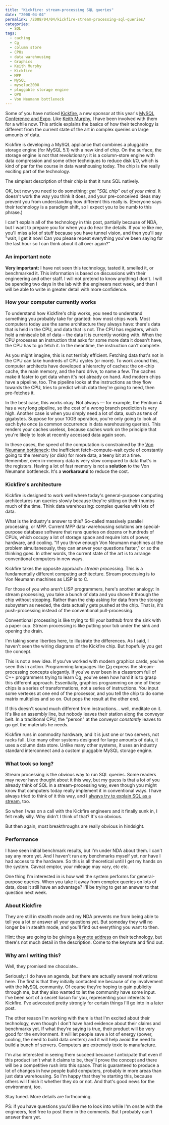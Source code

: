 ```yaml
---
title: "Kickfire: stream-processing SQL queries"
date: "2008-04-04"
permalink: /2008/04/04/kickfire-stream-processing-sql-queries/
categories:
  - SQL
tags:
  - caching
  - Cg
  - column store
  - CPUs
  - data warehousing
  - Graphics
  - Keith Murphy
  - Kickfire
  - MPP
  - MySQL
  - mysqluc2008
  - pluggable storage engine
  - QPU
  - Von Neumann bottleneck
---
```

Some of you have noticed [Kickfire][1], a new sponsor at this year's [MySQL Conference and Expo][2]. Like [Keith Murphy][3], I have been involved with them for a while now. This article explains the basics of how their technology is different from the current state of the art in complex queries on large amounts of data.

Kickfire is developing a MySQL appliance that combines a pluggable storage engine (for MySQL 5.1) with a new kind of chip. On the surface, the storage engine is not that revolutionary: it is a column-store engine with data compression and some other techniques to reduce disk I/O, which is kind of par for the course in data warehousing today. The chip is the really exciting part of the technology.

The simplest description of their chip is that it runs SQL natively.

OK, but now you need to do something: *get "SQL chip" out of your mind*. It doesn't work the way you think it does, and your pre-conceived ideas may prevent you from understanding how different this really is. (Everyone says their technology is a paradigm shift, so I expect you to be numb to this phrase.)

I can't explain all of the technology in this post, partially because of NDA, but I want to prepare you for when you do hear the details. If you're like me, you'll miss a lot of stuff because you have tunnel vision, and then you'll say "wait, I get it now! Can you please repeat everything you've been saying for the last hour so I can think about it all over again?"

### An important note

**Very important:** I have not seen this technology, tasted it, smelled it, or benchmarked it. This information is based on discussions with their engineering and other staff. I will not pretend to know anything I don't. I will be spending two days in the lab with the engineers next week, and then I will be able to write in greater detail with more confidence.

### How your computer currently works

To understand how Kickfire's chip works, you need to understand something you probably take for granted: how most chips work. Most computers today use the same architecture they always have: there's data that is held in the CPU, and data that is not. The CPU has registers, which hold a miniscule bit of data &#8211; the data it is currently working with. When the CPU processes an instruction that asks for some more data it doesn't have, the CPU has to go fetch it. In the meantime, the instruction can't complete.

As you might imagine, this is not terribly efficient. Fetching data that's not in the CPU can take hundreds of CPU cycles (or more). To work around this, computer architects have developed a hierarchy of caches: the on-chip cache, the main memory, and the hard drive, to name a few. The caches make it faster to get data when it's not already on hand. And modern chips have a pipeline, too. The pipeline looks at the instructions as they flow towards the CPU, tries to predict which data they're going to need, then pre-fetches it.

In the best case, this works okay. Not always &#8212; for example, the Pentium 4 has a very long pipeline, so the cost of a wrong branch prediction is very high. Another case is when you simply need a lot of data, such as tens of gigabytes. Suppose for your 10GB operation, you're only going to look at each byte once (a common occurrence in data warehousing queries). This renders your caches useless, because caches work on the principle that you're likely to look at recently accessed data again soon.

In these cases, the speed of the computation is constrained by the <a href="http://en.wikipedia.org/wiki/Von\_Neumann\_architecture">Von Neumann bottleneck</a>: the inefficient fetch-compute-wait cycle of constantly going to the memory (or disk) for more data, a teeny bit at a time. Remember, even in-memory data is very slow compared to data that's in the registers. Having a lot of fast memory is not a **solution** to the Von Neumann bottleneck. It's a **workaround** to reduce the cost.

### Kickfire's architecture

Kickfire is designed to work well where today's general-purpose computing architectures run queries slowly because they're sitting on their thumbs much of the time. Think data warehousing: complex queries with lots of data.

What is the industry's answer to this? So-called massively parallel processing, or MPP. Current MPP data-warehousing solutions are special-purpose database software that runs queries on dozens or hundreds of CPUs, which occupy a lot of storage space and require lots of power, hardware, and cooling. "If you throw enough Von Neumann machines at the problem simultaneously, they can answer your questions faster," or so the thinking goes. In other words, the current state of the art is to arrange conventional computers in new ways.

Kickfire takes the opposite approach: *stream processing*. This is a fundamentally different computing architecture. Stream processing is to Von Neumann machines as LISP is to C.

For those of you who aren't LISP programmers, here's another analogy: In stream processing, you take a bunch of data and you shove it through the chip without stopping. Rather than the chip asking for data from the storage subsystem as needed, the data actually gets pushed at the chip. That is, it's push-processing instead of the conventional pull-processing.

Conventional processing is like trying to fill your bathtub from the sink with a paper cup. Stream processing is like putting your tub under the sink and opening the drain.

I'm taking some liberties here, to illustrate the differences. As I said, I haven't seen the wiring diagrams of the Kickfire chip. But hopefully you get the concept.

This is not a new idea. If you've worked with modern graphics cards, you've seen this in action. Programming languages like <a href="http://en.wikipedia.org/wiki/Cg\_%28programming\_language%29">Cg</a> express the stream-processing concepts elegantly. If you've ever been in a classroom full of C++ programmers trying to learn Cg, you've seen how hard it is to grasp this different approach. Essentially, graphics programming on one of these chips is a series of transformations, not a series of instructions. You input some vertexes at one end of the processor, and you tell the chip to do some matrix multiplies and so on. Out pops the result at the other end.

If this doesn't sound much different from instructions&#8230; well, meditate on it. It's like an assembly line, but nobody leaves their station along the conveyor belt. In a traditional CPU, the "person" at the conveyor *constantly* leaves to go get the materials he needs.

Kickfire runs in commodity hardware, and it is just one or two servers, not racks full. Like many other systems designed for large amounts of data, it uses a column data store. Unlike many other systems, it uses an industry standard interconnect and a custom pluggable MySQL storage engine.

### What took so long?

Stream processing is the obvious way to run SQL queries. Some readers may never have thought about it this way, but my guess is that a lot of you already think of SQL in a stream-processing way, even though you might know that computers today really implement it in conventional ways. I have always tried to think of it this way, and I <a href="http://www.xaprb.com/blog/2005/10/03/understanding-sql-joins/">always try to explain SQL as a stream</a>, too.

So when I was on a call with the Kickfire engineers and it finally sunk in, I felt really silly. Why didn't I think of that? It's so obvious.

But then again, most breakthroughs are really obvious in hindsight.

### Performance

I have seen initial benchmark results, but I'm under NDA about them. I can't say any more yet. And I haven't run any benchmarks myself yet, nor have I had access to the hardware. So this is all theoretical until I get my hands on the system. Caveat emptor, your mileage may vary, etc etc.

One thing I'm interested in is how well the system performs for general-purpose queries. When you take it away from complex queries on lots of data, does it still have an advantage? I'll be trying to get an answer to that question next week.

### About Kickfire

They are still in stealth mode and my NDA prevents me from being able to tell you a lot or answer all your questions yet. But someday they will no longer be in stealth mode, and you'll find out everything you want to then.

Hint: they are going to be giving a <a href="http://en.oreilly.com/mysql2008/public/schedule/detail/3286">keynote address</a> on their technology, but there's not much detail in the description. Come to the keynote and find out.

### Why am I writing this?

Well, they promised me chocolate&#8230;

Seriously: I do have an agenda, but there are actually several motivations here. The first is that they initially contacted me because of my involvement with the MySQL community. Of course they're hoping to gain publicity through me, but they also wanted to let the community have some input. I've been sort of a secret liason for you, representing your interests to Kickfire. I've advocated pretty strongly for certain things I'll go into in a later post.

The other reason I'm working with them is that I'm excited about their technology, even though I don't have hard evidence about their claims and benchmarks yet. If what they're saying is true, their product will be very good for the environment. It will let people save a lot of energy (power, cooling, the need to build data centers) and it will help avoid the need to build a bunch of servers. Computers are extremely toxic to manufacture.

I'm also interested in seeing them succeed because I anticipate that even if this product isn't what it claims to be, they'll prove the concept and there will be a competitive rush into this space. That is guaranteed to produce a lot of changes in how people build computers, probably in more areas than just data warehousing. So I'm happy that they're starting this, because others will finish it whether they do or not. And that's good news for the environment, too.

Stay tuned. More details are forthcoming.

PS: if you have questions you'd like me to look into while I'm onsite with the engineers, feel free to post them in the comments. But I probably can't answer them yet.

 [1]: http://www.kickfire.com/
 [2]: http://www.mysqlconf.com/
 [3]: http://www.paragon-cs.com/wordpress/?p=132
